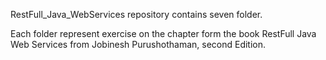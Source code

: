 RestFull_Java_WebServices repository contains seven folder.

Each folder represent exercise on the chapter form the book
RestFull Java Web Services from Jobinesh Purushothaman, second Edition.
